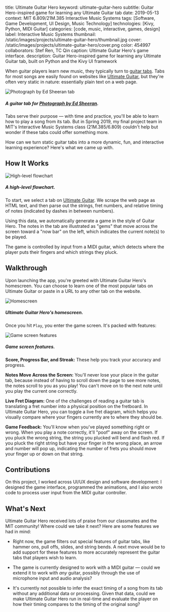 title: Ultimate Guitar Hero
keyword: ultimate-guitar-hero
subtitle: Guitar Hero-inspired game for learning any Ultimate Guitar tab
date: 2019-05-13
context: MIT 6.809/21M.385 Interactive Music Systems
tags: [Software, Game Development, UI Design, Music Technology]
technologies: [Kivy, Python, MIDI Guitar]
categories: [code, music, interactive, games, design]
label: Interactive Music Systems
thumbnail: /static/images/projects/ultimate-guitar-hero/thumbnail.jpg
cover: /static/images/projects/ultimate-guitar-hero/cover.png
color: 454997
collaborators: Stef Ren, TC Qin
caption: Ultimate Guitar Hero's game interface.
description: Guitar Hero-inspired game for learning any Ultimate Guitar tab, built on Python and the Kivy UI framework

When guitar players learn new music, they typically turn to [guitar tabs](https://en.wikipedia.org/wiki/Tablature). Tabs for most songs are easily found on websites like [Ultimate Guitar](http://ultimate-guitar.com), but they're often very static in nature: essentially plain text on a web page.

<div class="image-set image-set-two" markdown="1">

![Photograph by Ed Sheeran tab](/static/images/projects/ultimate-guitar-hero/photograph-tab.jpg "Photograph by Ed Sheeran tab")

##### A guitar tab for [Photograph by Ed Sheeran](https://tabs.ultimate-guitar.com/tab/ed_sheeran/photograph_tabs_1499667).

</div>

Tabs serve their purpose — with time and practice, you'll be able to learn how to play a song from its tab. But in Spring 2019, my final project team in MIT's Interactive Music Systems class (21M.385/6.809) couldn't help but wonder if these tabs could offer something more.

How can we turn static guitar tabs into a more dynamic, fun, and interactive learning experience? Here's what we came up with.

## How It Works

<div class="image-set" markdown="1">

![High-level flowchart](/static/images/projects/ultimate-guitar-hero/flowchart.jpg "High-level flowchart")

##### A high-level flowchart.

</div>

To start, we select a tab on [Ultimate Guitar](http://ultimate-guitar.com). We scrape the web page as HTML text, and then parse out the strings, fret numbers, and relative timing of notes (indicated by dashes in between numbers).

Using this data, we automatically generate a game in the style of Guitar Hero. The notes in the tab are illustrated as "gems" that move across the screen toward a "now bar" on the left, which indicates the current note(s) to be played.

The game is controlled by input from a MIDI guitar, which detects where the player puts their fingers and which strings they pluck.

## Walkthrough

Upon launching the app, you're greeted with Ultimate Guitar Hero's homescreen. You can choose to learn one of the most popular tabs on Ultimate Guitar or paste in a URL to any other tab on the website.

<div class="image-set" markdown="1">

![Homescreen](/static/images/projects/ultimate-guitar-hero/homescreen.jpg "Homescreen")

##### Ultimate Guitar Hero's homescreen.

</div>

Once you hit `Play`, you enter the game screen. It's packed with features:

<div class="image-set" markdown="1">

![Game screen features](/static/images/projects/ultimate-guitar-hero/features.gif "Game screen features")

##### Game screen features.

</div>

**Score, Progress Bar, and Streak:** These help you track your accuracy and progress.

**Notes Move Across the Screen:** You'll never lose your place in the guitar tab, because instead of having to scroll down the page to see more notes, the notes scroll to you as you play! You can't move on to the next note until you play the current one correctly.

**Live Fret Diagram:** One of the challenges of reading a guitar tab is translating a fret number into a physical position on the fretboard. In Ultimate Guitar Hero, you can toggle a live fret diagram, which helps you visually compare where your fingers currently are to where they should be.

**Game Feedback:** You'll know when you've played something right or wrong. When you play a note correctly, it'll "poof" away on the screen. If you pluck the wrong string, the string you plucked will bend and flash red. If you pluck the right string but have your finger in the wrong place, an arrow and number will pop up, indicating the number of frets you should move your finger up or down on that string.

## Contributions

On this project, I worked across UI/UX design and software development: I designed the game interface, programmed the animations, and I also wrote code to process user input from the MIDI guitar controller.

## What's Next

Ultimate Guitar Hero received lots of praise from our classmates and the MIT community! Where could we take it next? Here are some features we had in mind:

- Right now, the game filters out special features of guitar tabs, like hammer ons, pull offs, slides, and string bends. A next move would be to add support for these features to more accurately represent the guitar tabs that players wish to learn.

- The game is currently designed to work with a MIDI guitar — could we extend it to work with *any* guitar, possibly through the use of microphone input and audio analysis?

- It's currently not possible to infer the exact timing of a song from its tab without any additional data or processing. Given that data, could we make Ultimate Guitar Hero run in real-time and evaluate the player on how their timing compares to the timing of the original song?

